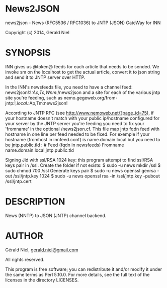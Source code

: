 News2JSON
=========

news2json - News (RFC5536 / RFC1036) to JNTP (JSON) GateWay for INN

Copyright (c) 2014, Gérald Niel

SYNOPSIS
========

INN gives us
 	@token@ <message-id> feeds
for each article that needs to be sended.  We invoke sm on the
localhost to get the actual article, convert it to json string and
send it to JNTP server over HTTP.

In the INN's newsfeeds file, you need to have a channel feed:
 	news2json!:!*:Ac,Tc,Wnm*:<pathbin>/news2json
and a site for each of the various jntp site you're feeding,
such as
 	nemo.gegeweb.org/from-jntp:!*,local.*:Ap,Tm:news2json!

According to JNTP RFC (see <http://www.nemoweb.net/?page_id=75>),
if your hostname doesn't match with your public ip/hostname
configured for your server by the JNTP server you're feeding you
need to fix your 'fromname' in the optional <pathetc>/news2json.cf.
This file map jntp fqdn feed with hostname in one line per feed needed
to be fixed.
For exemple if your hostname (fromhost in innfeed.conf) is
name.domain.local but you need to be jntp.public.tld :
 	# Feed (fqdn in newsfeeds)		Fromname
 	name.domain.local				jntp.public.tld

Signing Jid with ssl/RSA 1024 key:
this program attempt to find ssl/RSA keys pair in <pathetc>/ssl.
Create the folder if not exists:
$ sudo -u news mkdir <pathetc>/ssl
$ sudo chmod 700 <pathetc>/ssl
Generate keys pair
$ sudo -u news openssl genrsa -out <pathetc>/ssl/jntp.key 1024
$ sudo -u news openssl rsa -in <pathetc>/ssl/jntp.key -pubout <pathetc>/ssl/jntp.cert

DESCRIPTION
===========

News (NNTP) to JSON (JNTP) channel backend.

AUTHOR
======

Gérald Niel, gerald.niel@gmail.com

All rights reserved.

This program is free software; you can redistribute it and/or modify it
under the same terms as Perl 5.10.0. For more details, see the full
text of the licenses in the directory LICENSES.
